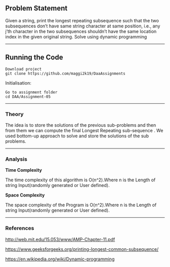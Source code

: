 ## Problem Statement
Given a string, print the longest repeating subsequence such that the two subsequences don’t have same string character at same position, i.e., any j’th character in the two subsequences shouldn’t have the same location
index in the given original string. Solve using dynamic programming

---

## Running the Code 

```
Download project
git clone https://github.com/maggi2k19/DaaAssignments
```
Initialisation: 
```
Go to assignment folder
cd DAA/Assignment-05
```
---


### Theory
The idea is to store the solutions of the previous sub-problems and then from them we can compute the final Longest Repeating sub-sequence . We used bottom-up approach to solve and store the solutions of the sub problems.

---

### Analysis

**Time Complexity**

The time complexity of this algorithm is O(n^2).Where n is the Length of string Input(randomly generated or User defined).

**Space Complexity**

The space complexity of the Program is O(n^2).Where n is the Length of string Input(randomly generated or User defined).

----

### References

http://web.mit.edu/15.053/www/AMP-Chapter-11.pdf

https://www.geeksforgeeks.org/printing-longest-common-subsequence/

https://en.wikipedia.org/wiki/Dynamic-programming
